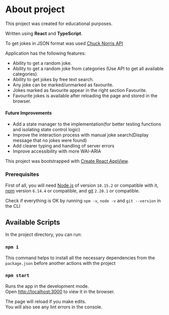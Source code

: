 # About project
This project was created for educational purposes. 

Written using **React** and **TypeScript**.

To get jokes in JSON format was used [Chuck Norris API](https://api.chucknorris.io/) 

Application has the following features: 
- Ability to get a random joke.
- Ability to get a random joke from categories (Use API to get all available categories).
- Ability to get jokes by free text search.
- Any joke can be marked/unmarked as favourite.
- Jokes marked as favourite appear in the right section Favourite.
- Favourite jokes is available after reloading the page and stored in the browser.

#### Future Improvements

* Add a state manager to the implementation(for better testing functions and isolating state control logic)
* Improve the interaction process with manual joke search(Display message that no jokes were found)
* Add clearer typing and handling of server errors
* Improve accessibility with more WAI-ARIA

This project was bootstrapped with [Create React AppView](https://github.com/facebook/create-react-app).

### Prerequisites

First of all, you will need [Node.js](https://nodejs.org) of version `10.15.2` or compatible with it, [npm](https://www.npmjs.com/) version `6.14.4` or compatible, and [git](https://git-scm.com/downloads) `2.20.1` or compatible.

Check if everything is OK by running `npm -v`, `node -v` and `git --version` in the CLI

## Available Scripts

In the project directory, you can run:

### `npm i`
This command helps to install all the necessary dependencies from the `package.json` before another actions with the project

### `npm start`

Runs the app in the development mode.<br />
Open [http://localhost:3000](http://localhost:3000) to view it in the browser.

The page will reload if you make edits.<br />
You will also see any lint errors in the console.
